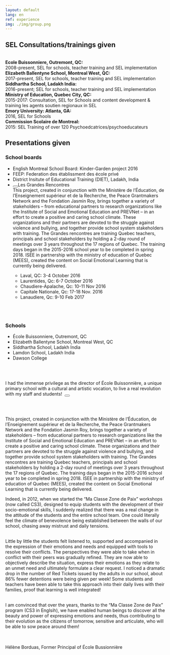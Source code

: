 ```yaml
---
layout: default
lang: en
ref: experience
img: ./img/group.png
---
```


<div class="box">
<h2>SEL Consultations/trainings given</h2>
</div>

<br/>

<section class="row">
<div class="third">
<b>Ecole Buissonniere, Outremont, QC:</b><br/>
2008-present, SEL for schools, teacher training and SEL implementation
</div>

<div class="third">
<b>Elizabeth Ballentyne School, Montreal West, QC:</b><br/>
2017-present, SEL for schools, teacher training and SEL implementation
</div>

<div class="third">
<b>Siddhartha School, Ladakh India:</b><br/>
2016-present; SEL for schools, teacher training and SEL implementation
</div>

<div class="third">
<b>Ministry of Education, Quebec City, QC:</b><br/>
2015-2017: Consultation, SEL for Schools and content development & training les agents soutien regionaux in SEL
</div>

<div class="third">
<b>Emory University: Atlanta, GA:</b><br/>
2016, SEL for Schools
</div>

<div class="third">
<b>Commission Scolaire de Montreal:</b><br/>
2015: SEL Training of over 120 Psychoedcatrices/psychoeducateurs
</div>
</section>

<div class="box">
<h2>Presentations given</h2>
</div>

<section class="row">
<h3>School boards</h3>
<ul class="school">
<li>English Montreal School Board: Kinder-Garden project 2016</li>
<li>FEEP: Federation des établissment des école privé</li>
<li>District Insitute of Educational Training (DIET), Ladakh, India</li>
<li class="sublist"><button class="showhide-button"></button><span class="sublist-header">Les Grandes Rencontres</span>
<div class="showhide">
This project, created in conjunction with the Ministère de l’Éducation, de l’Enseignement supérieur et de la Recherche, the Peace Grantmakers Network and the Fondation Jasmin Roy, brings together a variety of stakeholders – from educational partners to research organizations like the Institute of Social and Emotional Education and PREVNet – in an effort to create a positive and caring school climate. These organizations and their partners are devoted to the struggle against violence and bullying, and together provide school system stakeholders with training. The Grandes rencontres are training Quebec teachers, principals and school stakeholders by holding a 2-day round of meetings over 3 years throughout the 17 regions of Quebec. The training days began in the 2015-2016 school year to be completed in spring 2018. ISEE in partnership with the ministry of education of Quebec (MEES), created the content on Social Emotional Learning that is currently being delivered.

<div class="box">
<ul id="dates">
<li>Laval, QC: 3-4 October 2016</li>
<li>Laurentides, Qc: 6-7 October 2016</li>
<li>Chaudiere-Apalache, Qc: 10-11 Nov 2016</li>
<li>Capitale Nationale, Qc: 17-18 Nov. 2016</li>
<li>Lanaudiere, Qc: 9-10 Feb 2017</li>
</ul>
</div>
</div>
</li>
</ul>

</section>

<br/><br/>

<h3>Schools</h3>
<ul class="school">
<li>École Buissonniere, Outremont, QC</li>
<li>Elizabeth Ballentyne School, Montreal West, QC</li>
<li>Siddhartha School, Ladakh India</li>
<li>Lamdon School, Ladakh India</li>
<li>Dawson College</li>
</ul>

<br/><br/>

<div class="quote-container">
<span class="quote sublist">
I had the immense privilege as the director of École Buissonnière, a unique primary school with a cultural and artistic vocation, to live a real revolution with my staff and students!</span>&nbsp;&nbsp;<button class="showhide-button"></button>

<br/><br/>
<div class="showhide">
<span class="quote">
This project, created in conjunction with the Ministère de l’Éducation, de l’Enseignement supérieur et de la Recherche, the Peace Grantmakers Network and the Fondation Jasmin Roy, brings together a variety of stakeholders – from educational partners to research organizations like the Institute of Social and Emotional Education and PREVNet – in an effort to create a positive and caring school climate. These organizations and their partners are devoted to the struggle against violence and bullying, and together provide school system stakeholders with training. The Grandes rencontres are training Quebec teachers, principals and school stakeholders by holding a 2-day round of meetings over 3 years throughout the 17 regions of Quebec. The training days began in the 2015-2016 school year to be completed in spring 2018. ISEE in partnership with the ministry of education of Quebec (MEES), created the content on Social Emotional Learning that is currently being delivered.

Indeed, in 2012, when we started the “Ma Classe Zone de Paix” workshops (now called CS3), designed to equip students with the development of their socio-emotional skills, I suddenly realized that there was a real change in the attitude of the students and the entire school team. One could literally feel the climate of benevolence being established between the walls of our school, chasing away mistrust and daily tensions.  <br/><br/>

Little by little the students felt listened to, supported and accompanied in the expression of their emotions and needs and equipped with tools to resolve their conflicts. The perspectives they were able to take when in conflict with their peers was gradually refined. They are now able to objectively describe the situation, express their emotions as they relate to an unmet need and ultimately formulate a clear request. I noticed a dramatic drop in the number of Red Tickets issued by the adults in our school, about 86% fewer detentions were being given per week! Some students and teachers have been able to take this approach into their daily lives with their families, proof that learning is well integrated!<br/><br/>

I am convinced that over the years, thanks to the “Ma Classe Zone de Paix” program (CS3 in Englsih), we have enabled human beings to discover all the beauty and power of expressing emotions and needs, thus contributing to their evolution as the citizens of tomorrow, sensitive and articulate, who will be able to sow peace around them!
</span>
</div>
<br/><br/>
<div class="author">Hélène Borduas, Former Principal of École Bussionnière</div>
</div>
